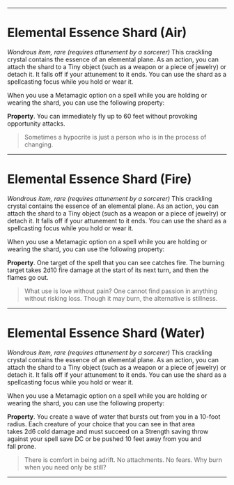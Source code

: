 
---
# Elemental Essence Shard (Air)
*Wondrous item, rare (requires attunement by a sorcerer)*
This crackling crystal contains the essence of an elemental plane. As an action, you can attach the shard to a Tiny object (such as a weapon or a piece of jewelry) or detach it. It falls off if your attunement to it ends. You can use the shard as a spellcasting focus while you hold or wear it.

When you use a Metamagic option on a spell while you are holding or wearing the shard, you can use the following property:

**Property**. You can immediately fly up to 60 feet without provoking opportunity attacks.

> Sometimes a hypocrite is just a person who is in the process of changing.

---
# Elemental Essence Shard (Fire)
*Wondrous item, rare (requires attunement by a sorcerer)*
This crackling crystal contains the essence of an elemental plane. As an action, you can attach the shard to a Tiny object (such as a weapon or a piece of jewelry) or detach it. It falls off if your attunement to it ends. You can use the shard as a spellcasting focus while you hold or wear it.

When you use a Metamagic option on a spell while you are holding or wearing the shard, you can use the following property:

**Property**. One target of the spell that you can see catches fire. The burning target takes 2d10 fire damage at the start of its next turn, and then the flames go out.

> What use is love without pain? One cannot find passion in anything without risking loss. Though it may burn, the alternative is stillness.

---
# Elemental Essence Shard (Water)
*Wondrous item, rare (requires attunement by a sorcerer)*
This crackling crystal contains the essence of an elemental plane. As an action, you can attach the shard to a Tiny object (such as a weapon or a piece of jewelry) or detach it. It falls off if your attunement to it ends. You can use the shard as a spellcasting focus while you hold or wear it.

When you use a Metamagic option on a spell while you are holding or wearing the shard, you can use the following property:

**Property**. You create a wave of water that bursts out from you in a 10-foot radius. Each creature of your choice that you can see in that area takes 2d6 cold damage and must succeed on a Strength saving throw against your spell save DC or be pushed 10 feet away from you and fall prone.

> There is comfort in being adrift. No attachments. No fears. Why burn when you need only be still?

---
